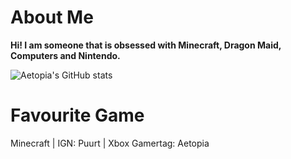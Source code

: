 # About Me
<b>Hi! I am someone that is obsessed with Minecraft, Dragon Maid, Computers and Nintendo.</b>  

![Aetopia's GitHub stats](https://github-readme-stats.vercel.app/api?username=Aetopia)

# Favourite Game
Minecraft | IGN: Puurt | Xbox Gamertag: Aetopia
